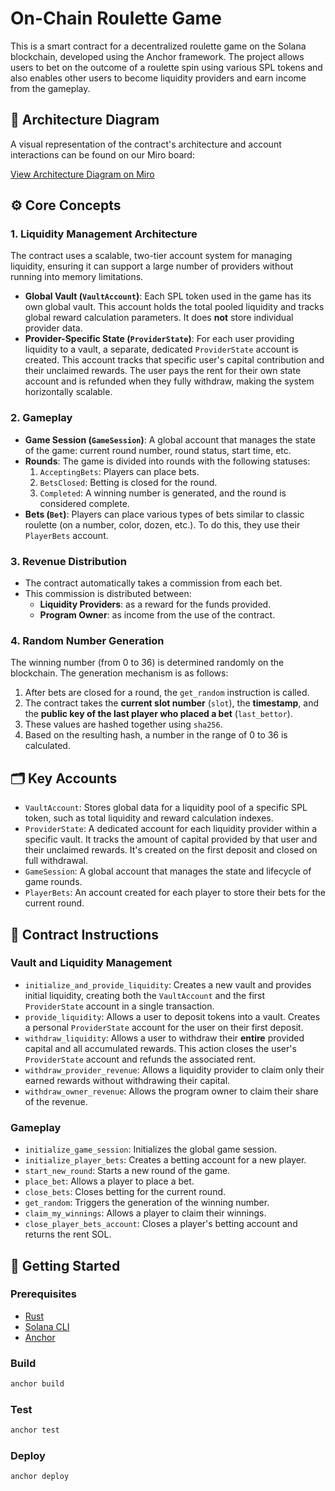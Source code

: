 # On-Chain Roulette Game

This is a smart contract for a decentralized roulette game on the Solana blockchain, developed using the Anchor framework. The project allows users to bet on the outcome of a roulette spin using various SPL tokens and also enables other users to become liquidity providers and earn income from the gameplay.

## 📐 Architecture Diagram

A visual representation of the contract's architecture and account interactions can be found on our Miro board:

[View Architecture Diagram on Miro](https://miro.com/app/board/uXjVJbyCEN8=/?share_link_id=978905070684)

## ⚙️ Core Concepts

### 1. Liquidity Management Architecture

The contract uses a scalable, two-tier account system for managing liquidity, ensuring it can support a large number of providers without running into memory limitations.

-   **Global Vault (`VaultAccount`)**: Each SPL token used in the game has its own global vault. This account holds the total pooled liquidity and tracks global reward calculation parameters. It does **not** store individual provider data.
-   **Provider-Specific State (`ProviderState`)**: For each user providing liquidity to a vault, a separate, dedicated `ProviderState` account is created. This account tracks that specific user's capital contribution and their unclaimed rewards. The user pays the rent for their own state account and is refunded when they fully withdraw, making the system horizontally scalable.

### 2. Gameplay

-   **Game Session (`GameSession`)**: A global account that manages the state of the game: current round number, round status, start time, etc.
-   **Rounds**: The game is divided into rounds with the following statuses:
    1.  `AcceptingBets`: Players can place bets.
    2.  `BetsClosed`: Betting is closed for the round.
    3.  `Completed`: A winning number is generated, and the round is considered complete.
-   **Bets (`Bet`)**: Players can place various types of bets similar to classic roulette (on a number, color, dozen, etc.). To do this, they use their `PlayerBets` account.

### 3. Revenue Distribution

-   The contract automatically takes a commission from each bet.
-   This commission is distributed between:
    -   **Liquidity Providers**: as a reward for the funds provided.
    -   **Program Owner**: as income from the use of the contract.

### 4. Random Number Generation

The winning number (from 0 to 36) is determined randomly on the blockchain. The generation mechanism is as follows:

1.  After bets are closed for a round, the `get_random` instruction is called.
2.  The contract takes the **current slot number** (`slot`), the **timestamp**, and the **public key of the last player who placed a bet** (`last_bettor`).
3.  These values are hashed together using `sha256`.
4.  Based on the resulting hash, a number in the range of 0 to 36 is calculated.


## 🗂️ Key Accounts

-   `VaultAccount`: Stores global data for a liquidity pool of a specific SPL token, such as total liquidity and reward calculation indexes.
-   `ProviderState`: A dedicated account for each liquidity provider within a specific vault. It tracks the amount of capital provided by that user and their unclaimed rewards. It's created on the first deposit and closed on full withdrawal.
-   `GameSession`: A global account that manages the state and lifecycle of game rounds.
-   `PlayerBets`: An account created for each player to store their bets for the current round.

## 📜 Contract Instructions

### Vault and Liquidity Management

-   `initialize_and_provide_liquidity`: Creates a new vault and provides initial liquidity, creating both the `VaultAccount` and the first `ProviderState` account in a single transaction.
-   `provide_liquidity`: Allows a user to deposit tokens into a vault. Creates a personal `ProviderState` account for the user on their first deposit.
-   `withdraw_liquidity`: Allows a user to withdraw their **entire** provided capital and all accumulated rewards. This action closes the user's `ProviderState` account and refunds the associated rent.
-   `withdraw_provider_revenue`: Allows a liquidity provider to claim only their earned rewards without withdrawing their capital.
-   `withdraw_owner_revenue`: Allows the program owner to claim their share of the revenue.

### Gameplay

-   `initialize_game_session`: Initializes the global game session.
-   `initialize_player_bets`: Creates a betting account for a new player.
-   `start_new_round`: Starts a new round of the game.
-   `place_bet`: Allows a player to place a bet.
-   `close_bets`: Closes betting for the current round.
-   `get_random`: Triggers the generation of the winning number.
-   `claim_my_winnings`: Allows a player to claim their winnings.
-   `close_player_bets_account`: Closes a player's betting account and returns the rent SOL.

## 🚀 Getting Started

### Prerequisites

-   [Rust](https://www.rust-lang.org/tools/install)
-   [Solana CLI](https://docs.solana.com/cli/install-solana-cli-tools)
-   [Anchor](https://www.anchor-lang.com/docs/installation)

### Build

```bash
anchor build
```

### Test

```bash
anchor test
```

### Deploy

```bash
anchor deploy
```
